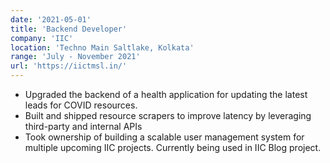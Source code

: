```yaml
---
date: '2021-05-01'
title: 'Backend Developer'
company: 'IIC'
location: 'Techno Main Saltlake, Kolkata'
range: 'July - November 2021'
url: 'https://iictmsl.in/'
---
```


- Upgraded the backend of a health application for updating the latest leads for COVID resources.
- Built and shipped resource scrapers to improve latency by leveraging third-party and internal APIs
- Took ownership of building a scalable user management system for multiple upcoming IIC projects. Currently being used in IIC Blog project.
